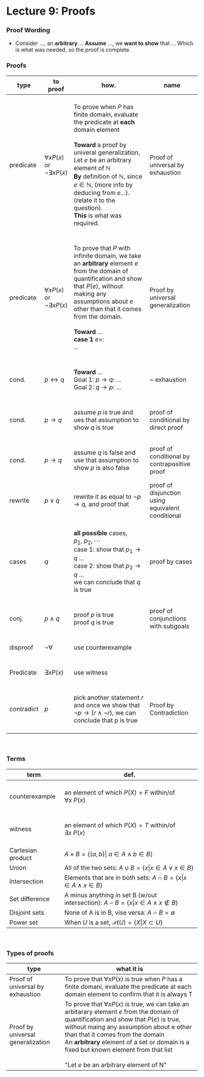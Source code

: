 # Lecture 9: Proofs

### Proof Wording
- Consider ..., an **arbitrary** ... **Assume** ..., we **want to show** that ... Which is what was needed, so the proof is complete.

### Proofs
|type|to proof|how.|name|
|---|---|---|---|
|predicate|$\forall xP(x)$ <br/>or<br/>$\lnot\exists xP(x)$|<br/>To prove when $P$ has finite domain, evaluate the predicate at **each** domain element<br/><br/>**Toward** a proof by univeral generalization, Let $e$ be an arbitrary element of $\mathbb{N}$<br/>**By** definition of $\mathbb{N}$, since $e\in\mathbb{N}$, (more info by deducing from $e$...). (relate it to the question).<br/>**This** is what was required.<br/>&nbsp;|Proof of universal by exhaustion|
|predicate|$\forall xP(x)$ <br/>or<br/>$\lnot\exists xP(x)$|<br/>To prove that $P$ with infinite domain, we take an **arbitrary** element $e$ from the domain of quantification and show that $P(e)$, without making any assumptions about $e$ other than that it comes from the domain.<br/><br/>**Toward** ...<br/>**case 1** $e=$:<br/>...<br/>&nbsp;|Proof by universal generalization|
|cond.|$p\leftrightarrow q$|<br/>**Toward** ...<br/>Goal 1: $p\to q$: ...<br/>Goal 2: $q\to p$: ...<br/>&nbsp;|~ exhaustion|
|cond.|$p\to q$|<br/>assume $p$ is true and ues that assumption to show $q$ is true<br/>&nbsp;|proof of conditional by direct proof|
|cond.|$p\to q$|<br/>assume $q$ is false and use that assumption to show $p$ is also false<br/>&nbsp;|proof of conditional by contrapositive proof|
|rewrite|$p\lor q$|<br/>rewrite it as equal to $\lnot p\to q$, and proof that<br/>&nbsp;|proof of disjunction using equivalent conditional|
|cases|$q$|<br/>**all possible** cases, $p_1,\ p_2,\ \cdots$<br/>case 1: show that $p_1\to q$ ...<br/>case 2: show that $p_2\to q$ ...<br/>we can conclude that $q$ is true<br/>&nbsp;|proof by cases|
|conj.|$p\land q$|<br/>proof $p$ is true<br/>proof $q$ is true<br/>&nbsp;|proof of conjunctions with subgoals|
|disproof|$\lnot\forall$|<br/>use counterexample<br/>&nbsp;||
|Predicate|$\exists xP(x)$|<br/>use witness<br/>&nbsp;||
|contradict|$p$|<br/>pick another statement $r$ and once we show that $\lnot p\to (r\land\lnot r)$, we can conclude that p is true<br/>&nbsp;|Proof by Contradiction|

<br/>

### Terms
|term|def.|
|---|---|
|counterexample|<br/>an element of which $P(X) = F$ within/of $\forall x\ P(x)$<br/>&nbsp;|
|witness|<br/>an element of which $P(X) = T$ within/of $\exists x\ P(x)$<br/>&nbsp;|
|Cartesian product| $A \times B = \{ (a, b) \|\ a\in A\land b\in B \}$|
|Union|All of the two sets: $A\cup B=\{x\|x\in A\lor x\in B\}$|
|Intersection|Elements that are in both sets: $A \cap B=\{x\|x\in A\land x\in B\}$|
|Set difference|A minus anything in set B (w/out intersection): $A-B=\{x\|x\in A\land x\notin B\}$|
|Disjoint sets|None of A is in B, vise versa: $A\cap B=\emptyset$|
|Power set|When $U$ is a set, $\mathcal{P}(U)=\{X\|X\subset U\}$|

<br/>

### Types of proofs
|type|what it is|
|---|---|
|Proof of universal by exhaustion|To prove that $\forall xP(x)$ is true when $P$ has a finite domani, evaluate the predicate at each domain element to confirm that it is always T|
|Proof by universal generalization|To prove that $\forall xP(x)$ is true, we can take an arbitarary element $e$ from the domain of quantification and show that $P(e)$ is true, without maing any assumption about e other than that it comes from the domain<br/>An **arbitrary** element of a set or domain is a fixed but known element from that list<br/><br/>"Let $e$ be an arbitrary element of N"|
